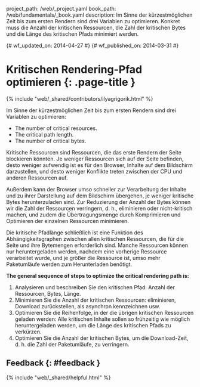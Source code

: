 project_path: /web/_project.yaml book_path: /web/fundamentals/_book.yaml description: Im Sinne der kürzestmöglichen Zeit bis zum ersten Rendern sind drei Variablen zu optimieren. Konkret muss die Anzahl der kritischen Ressourcen, die Zahl der kritischen Bytes und die Länge des kritischen Pfads minimiert werden.

{# wf_updated_on: 2014-04-27 #} {# wf_published_on: 2014-03-31 #}

# Kritischen Rendering-Pfad optimieren {: .page-title }

{% include "web/_shared/contributors/ilyagrigorik.html" %}

Im Sinne der kürzestmöglichen Zeit bis zum ersten Rendern sind drei Variablen zu optimieren:

- The number of critical resources.
- The critical path length.
- The number of critical bytes.

Kritische Ressourcen sind Ressourcen, die das erste Rendern der Seite blockieren könnten. Je weniger Ressourcen sich auf der Seite befinden, desto weniger aufwendig ist es für den Browser, Inhalte auf dem Bildschirm darzustellen, und desto weniger Konflikte treten zwischen der CPU und anderen Ressourcen auf.

Außerdem kann der Browser umso schneller zur Verarbeitung der Inhalte und zu ihrer Darstellung auf dem Bildschirm übergehen, je weniger kritische Bytes herunterzuladen sind. Zur Reduzierung der Anzahl der Bytes können wir die Zahl der Ressourcen verringern, d. h., eliminieren oder nicht-kritisch machen, und zudem die Übertragungsmenge durch Komprimieren und Optimieren der einzelnen Ressourcen minimieren.

Die kritische Pfadlänge schließlich ist eine Funktion des Abhängigkeitsgraphen zwischen allen kritischen Ressourcen, die für die Seite und ihre Bytemengen erforderlich sind. Manche Ressourcen können nur heruntergeladen werden, nachdem eine vorherige Ressource verarbeitet wurde, und je größer die Ressource ist, umso mehr Paketumläufe werden zum Herunterladen benötigt.

**The general sequence of steps to optimize the critical rendering path is:**

1. Analysieren und beschreiben Sie den kritischen Pfad: Anzahl der Ressourcen, Bytes, Länge.
2. Minimieren Sie die Anzahl der kritischen Ressourcen: eliminieren, Download zurückstellen, als asynchron kennzeichnen usw.
3. Optimieren Sie die Reihenfolge, in der die übrigen kritischen Ressourcen geladen werden: Alle kritischen Inhalte sollen so frühzeitig wie möglich heruntergeladen werden, um die Länge des kritischen Pfads zu verkürzen.
4. Optimieren Sie die Anzahl der kritischen Bytes, um die Download-Zeit, d. h. die Zahl der Paketumläufe, zu verringern.

## Feedback {: #feedback }

{% include "web/_shared/helpful.html" %}